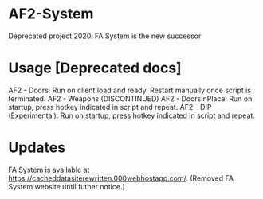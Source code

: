 # AF2-System
Deprecated project 2020. FA System is the new successor

# Usage [Deprecated docs]

AF2 - Doors: Run on client load and ready. Restart manually once script is terminated.
AF2 - Weapons (DISCONTINUED)
AF2 - DoorsInPlace: Run on startup, press hotkey indicated in script and repeat.
AF2 - DIP (Experimental): Run on startup, press hotkey indicated in script and repeat.

# Updates
FA System is available at https://cacheddatasiterewritten.000webhostapp.com/.
(Removed FA System website until futher notice.)
